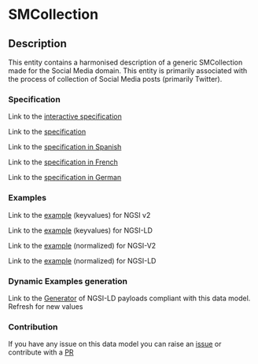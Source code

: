 # SMCollection

## Description 

This entity contains a harmonised description of a generic SMCollection made for the Social Media domain. This entity is primarily associated with the process of collection of Social Media posts (primarily Twitter).
### Specification

Link to the [interactive specification](https://swagger.lab.fiware.org/?url=https://smart-data-models.github.io/dataModel.SocialMedia/SMCollection/swagger.yaml)

Link to the [specification](https://smart-data-models.github.io/dataModel.SocialMedia/SMCollection/doc/spec.md)

Link to the [specification in Spanish](https://smart-data-models.github.io/dataModel.SocialMedia/SMCollection/doc/spec_ES.md)

Link to the [specification in French](https://smart-data-models.github.io/dataModel.SocialMedia/SMCollection/doc/spec_FR.md)

Link to the [specification in German](https://smart-data-models.github.io/dataModel.SocialMedia/SMCollection/doc/spec_DE.md)
### Examples

Link to the [example](https://smart-data-models.github.io/dataModel.SocialMedia/SMCollection/examples/example.json) (keyvalues) for NGSI v2

Link to the [example](https://smart-data-models.github.io/dataModel.SocialMedia/SMCollection/examples/example.jsonld) (keyvalues) for NGSI-LD

Link to the [example](https://smart-data-models.github.io/dataModel.SocialMedia/SMCollection/examples/example-normalized.json) (normalized) for NGSI-V2

Link to the [example](https://smart-data-models.github.io/dataModel.SocialMedia/SMCollection/examples/example-normalized.jsonld) (normalized) for NGSI-LD
### Dynamic Examples generation

Link to the [Generator](https://smartdatamodels.org/extra/ngsi-ld_generator_v0.91.php?schemaUrl=https://raw.githubusercontent.com/smart-data-models/dataModel.SocialMedia/master/SMCollection/schema.json&email=info@smartdatamodels.org) of NGSI-LD payloads compliant with this data model. Refresh for new values
### Contribution

 If you have any issue on this data model you can raise an [issue](https://github.com/smart-data-models/dataModel.SocialMedia/issues)  or contribute with a [PR](https://github.com/smart-data-models/dataModel.SocialMedia/pulls)